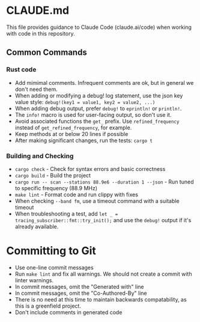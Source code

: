 # CLAUDE.md

This file provides guidance to Claude Code (claude.ai/code) when working with code in this repository.

## Common Commands

### Rust code
- Add mimimal comments. Infrequent comments are ok, but in general we don't need them.
- When adding or modifying a debug! log statement, use the json key value style: `debug!(key1 = value1, key2 = value2, ...)`
- When adding debug output, prefer `debug!` to `eprintln!` or `println!`.
- The `info!` macro is used for user-facing output, so don't use it.
- Avoid associated functions the `get_` prefix. Use `refined_frequency` instead of `get_refined_frequency`, for example.
- Keep methods at or below 20 lines if possible
- After making significant changes, run the tests: `cargo t`

### Building and Checking
- `cargo check` - Check for syntax errors and basic correctness
- `cargo build` - Build the project
- `cargo run -- scan --stations 88.9e6 --duration 1 --json` - Run tuned to specific frequency (88.9 MHz)
- `make lint` - Format code and run clippy with fixes
- When checking `--band fm`, use a timeout command with a suitable timeout
- When troubleshooting a test, add `let _ = tracing_subscriber::fmt::try_init();` and use the `debug!` output if it's already available.

# Committing to Git
- Use one-line commit messages
- Run `make lint` and fix all warnings. We should not create a commit with linter warnings.
- In commit messages, omit the "Generated with" line
- In commit messages, omit the "Co-Authored-By" line
- There is no need at this time to maintain backwards compatability, as this is a greenfield project.
- Don't include comments in generated code